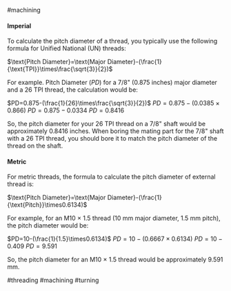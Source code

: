 #machining 
#### Imperial

To calculate the pitch diameter of a thread, you typically use the following formula for Unified National (UN) threads:

$\text{Pitch Diameter}=\text{Major Diameter}-(\frac{1}{\text{TPI}}\times\frac{\sqrt{3}}{2})$

For example. Pitch Diameter ($PD$) for a 7/8" (0.875 inches) major diameter and a 26 TPI thread, the calculation would be:

$PD=0.875-(\frac{1}{26}\times\frac{\sqrt{3}}{2})$
$PD=0.875-(0.0385\times0.866)$
$PD=0.875-0.0334$
$PD=0.8416$

So, the pitch diameter for your 26 TPI thread on a 7/8" shaft would be approximately 0.8416 inches. When boring the mating part for the 7/8" shaft with a 26 TPI thread, you should bore it to match the pitch diameter of the thread on the shaft.

#### Metric

For metric threads, the formula to calculate the pitch diameter of external thread is:

$\text{Pitch Diameter}=\text{Major Diameter}-(\frac{1}{\text{Pitch}}\times0.6134)$

For example, for an M10 $\times$ 1.5 thread (10 mm major diameter, 1.5 mm pitch), the pitch diameter would be:

$PD=10-(\frac{1}{1.5}\times0.6134)$
$PD=10-(0.6667\times0.6134)$
$PD=10-0.409$
$PD=9.591$

So, the pitch diameter for an M10 $\times$ 1.5 thread would be approximately 9.591 mm.


#threading #machining #turning 